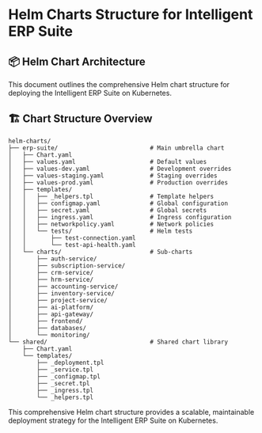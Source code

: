 # Helm Charts Structure for Intelligent ERP Suite

## 📦 Helm Chart Architecture

This document outlines the comprehensive Helm chart structure for deploying the Intelligent ERP Suite on Kubernetes.

## 🏗️ Chart Structure Overview

```
helm-charts/
├── erp-suite/                          # Main umbrella chart
│   ├── Chart.yaml
│   ├── values.yaml                     # Default values
│   ├── values-dev.yaml                 # Development overrides
│   ├── values-staging.yaml             # Staging overrides
│   ├── values-prod.yaml                # Production overrides
│   ├── templates/
│   │   ├── _helpers.tpl                # Template helpers
│   │   ├── configmap.yaml              # Global configuration
│   │   ├── secret.yaml                 # Global secrets
│   │   ├── ingress.yaml                # Ingress configuration
│   │   ├── networkpolicy.yaml          # Network policies
│   │   └── tests/                      # Helm tests
│   │       ├── test-connection.yaml
│   │       └── test-api-health.yaml
│   └── charts/                         # Sub-charts
│       ├── auth-service/
│       ├── subscription-service/
│       ├── crm-service/
│       ├── hrm-service/
│       ├── accounting-service/
│       ├── inventory-service/
│       ├── project-service/
│       ├── ai-platform/
│       ├── api-gateway/
│       ├── frontend/
│       ├── databases/
│       └── monitoring/
└── shared/                             # Shared chart library
    ├── Chart.yaml
    └── templates/
        ├── _deployment.tpl
        ├── _service.tpl
        ├── _configmap.tpl
        ├── _secret.tpl
        ├── _ingress.tpl
        └── _helpers.tpl
```

This comprehensive Helm chart structure provides a scalable, maintainable deployment strategy for the Intelligent ERP Suite on Kubernetes.